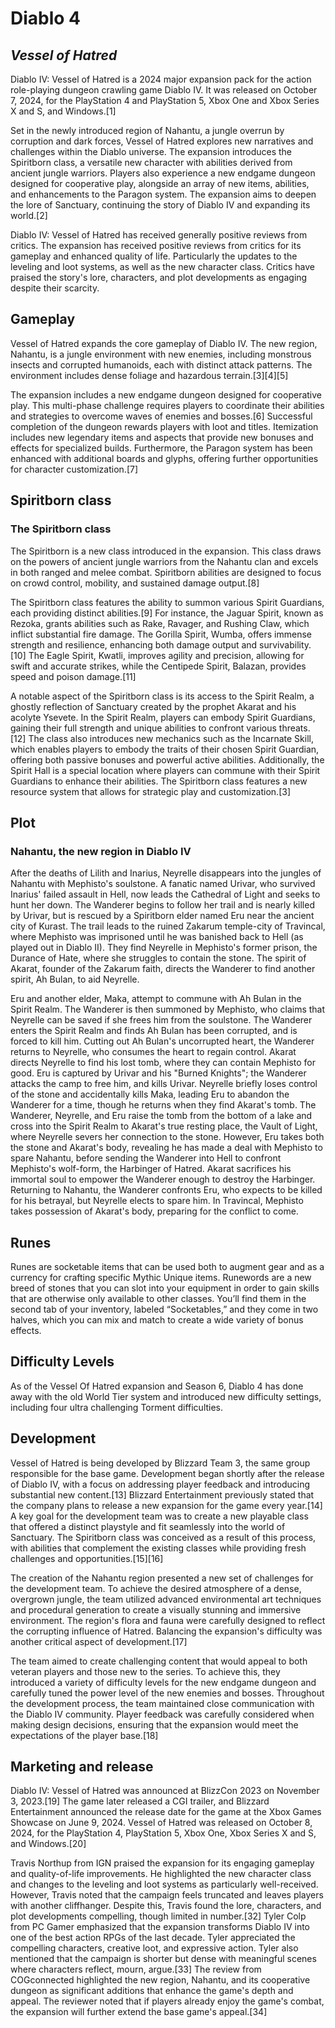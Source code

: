 # Diablo 4
## _Vessel of Hatred_

Diablo IV: Vessel of Hatred is a 2024 major expansion pack for the action role-playing dungeon crawling game Diablo IV. It was released on October 7, 2024, for the PlayStation 4 and PlayStation 5, Xbox One and Xbox Series X and S, and Windows.[1]

Set in the newly introduced region of Nahantu, a jungle overrun by corruption and dark forces, Vessel of Hatred explores new narratives and challenges within the Diablo universe. The expansion introduces the Spiritborn class, a versatile new character with abilities derived from ancient jungle warriors. Players also experience a new endgame dungeon designed for cooperative play, alongside an array of new items, abilities, and enhancements to the Paragon system. The expansion aims to deepen the lore of Sanctuary, continuing the story of Diablo IV and expanding its world.[2]

Diablo IV: Vessel of Hatred has received generally positive reviews from critics. The expansion has received positive reviews from critics for its gameplay and enhanced quality of life. Particularly the updates to the leveling and loot systems, as well as the new character class. Critics have praised the story's lore, characters, and plot developments as engaging despite their scarcity.

## Gameplay

Vessel of Hatred expands the core gameplay of Diablo IV. The new region, Nahantu, is a jungle environment with new enemies, including monstrous insects and corrupted humanoids, each with distinct attack patterns. The environment includes dense foliage and hazardous terrain.[3][4][5]

The expansion includes a new endgame dungeon designed for cooperative play. This multi-phase challenge requires players to coordinate their abilities and strategies to overcome waves of enemies and bosses.[6] Successful completion of the dungeon rewards players with loot and titles. Itemization includes new legendary items and aspects that provide new bonuses and effects for specialized builds. Furthermore, the Paragon system has been enhanced with additional boards and glyphs, offering further opportunities for character customization.[7]

## Spiritborn class

### The Spiritborn class
The Spiritborn is a new class introduced in the expansion. This class draws on the powers of ancient jungle warriors from the Nahantu clan and excels in both ranged and melee combat. Spiritborn abilities are designed to focus on crowd control, mobility, and sustained damage output.[8]

The Spiritborn class features the ability to summon various Spirit Guardians, each providing distinct abilities.[9] For instance, the Jaguar Spirit, known as Rezoka, grants abilities such as Rake, Ravager, and Rushing Claw, which inflict substantial fire damage. The Gorilla Spirit, Wumba, offers immense strength and resilience, enhancing both damage output and survivability.[10] The Eagle Spirit, Kwatli, improves agility and precision, allowing for swift and accurate strikes, while the Centipede Spirit, Balazan, provides speed and poison damage.[11]

A notable aspect of the Spiritborn class is its access to the Spirit Realm, a ghostly reflection of Sanctuary created by the prophet Akarat and his acolyte Ysevete. In the Spirit Realm, players can embody Spirit Guardians, gaining their full strength and unique abilities to confront various threats.[12] The class also introduces new mechanics such as the Incarnate Skill, which enables players to embody the traits of their chosen Spirit Guardian, offering both passive bonuses and powerful active abilities. Additionally, the Spirit Hall is a special location where players can commune with their Spirit Guardians to enhance their abilities. The Spiritborn class features a new resource system that allows for strategic play and customization.[3]

## Plot

### Nahantu, the new region in Diablo IV
After the deaths of Lilith and Inarius, Neyrelle disappears into the jungles of Nahantu with Mephisto's soulstone. A fanatic named Urivar, who survived Inarius' failed assault in Hell, now leads the Cathedral of Light and seeks to hunt her down. The Wanderer begins to follow her trail and is nearly killed by Urivar, but is rescued by a Spiritborn elder named Eru near the ancient city of Kurast. The trail leads to the ruined Zakarum temple-city of Travincal, where Mephisto was imprisoned until he was banished back to Hell (as played out in Diablo II). They find Neyrelle in Mephisto's former prison, the Durance of Hate, where she struggles to contain the stone. The spirit of Akarat, founder of the Zakarum faith, directs the Wanderer to find another spirit, Ah Bulan, to aid Neyrelle.

Eru and another elder, Maka, attempt to commune with Ah Bulan in the Spirit Realm. The Wanderer is then summoned by Mephisto, who claims that Neyrelle can be saved if she frees him from the soulstone. The Wanderer enters the Spirit Realm and finds Ah Bulan has been corrupted, and is forced to kill him. Cutting out Ah Bulan's uncorrupted heart, the Wanderer returns to Neyrelle, who consumes the heart to regain control. Akarat directs Neyrelle to find his lost tomb, where they can contain Mephisto for good. Eru is captured by Urivar and his "Burned Knights"; the Wanderer attacks the camp to free him, and kills Urivar. Neyrelle briefly loses control of the stone and accidentally kills Maka, leading Eru to abandon the Wanderer for a time, though he returns when they find Akarat's tomb. The Wanderer, Neyrelle, and Eru raise the tomb from the bottom of a lake and cross into the Spirit Realm to Akarat's true resting place, the Vault of Light, where Neyrelle severs her connection to the stone. However, Eru takes both the stone and Akarat's body, revealing he has made a deal with Mephisto to spare Nahantu, before sending the Wanderer into Hell to confront Mephisto's wolf-form, the Harbinger of Hatred. Akarat sacrifices his immortal soul to empower the Wanderer enough to destroy the Harbinger. Returning to Nahantu, the Wanderer confronts Eru, who expects to be killed for his betrayal, but Neyrelle elects to spare him. In Travincal, Mephisto takes possession of Akarat's body, preparing for the conflict to come.

## Runes
Runes are socketable items that can be used both to augment gear and as a currency for crafting specific Mythic Unique items. Runewords are a new breed of stones that you can slot into your equipment in order to gain skills that are otherwise only available to other classes. You’ll find them in the second tab of your inventory, labeled “Socketables,” and they come in two halves, which you can mix and match to create a wide variety of bonus effects.
      
## Difficulty Levels
As of the Vessel Of Hatred expansion and Season 6, Diablo 4 has done away with the old World Tier system and introduced new difficulty settings, including four ultra challenging Torment difficulties.
      
## Development
Vessel of Hatred is being developed by Blizzard Team 3, the same group responsible for the base game. Development began shortly after the release of Diablo IV, with a focus on addressing player feedback and introducing substantial new content.[13] Blizzard Entertainment previously stated that the company plans to release a new expansion for the game every year.[14] A key goal for the development team was to create a new playable class that offered a distinct playstyle and fit seamlessly into the world of Sanctuary. The Spiritborn class was conceived as a result of this process, with abilities that complement the existing classes while providing fresh challenges and opportunities.[15][16]

The creation of the Nahantu region presented a new set of challenges for the development team. To achieve the desired atmosphere of a dense, overgrown jungle, the team utilized advanced environmental art techniques and procedural generation to create a visually stunning and immersive environment. The region's flora and fauna were carefully designed to reflect the corrupting influence of Hatred. Balancing the expansion's difficulty was another critical aspect of development.[17]

The team aimed to create challenging content that would appeal to both veteran players and those new to the series. To achieve this, they introduced a variety of difficulty levels for the new endgame dungeon and carefully tuned the power level of the new enemies and bosses. Throughout the development process, the team maintained close communication with the Diablo IV community. Player feedback was carefully considered when making design decisions, ensuring that the expansion would meet the expectations of the player base.[18]

## Marketing and release
Diablo IV: Vessel of Hatred was announced at BlizzCon 2023 on November 3, 2023.[19] The game later released a CGI trailer, and Blizzard Entertainment announced the release date for the game at the Xbox Games Showcase on June 9, 2024. Vessel of Hatred was released on October 8, 2024, for the PlayStation 4, PlayStation 5, Xbox One, Xbox Series X and S, and Windows.[20]

Travis Northup from IGN praised the expansion for its engaging gameplay and quality-of-life improvements. He highlighted the new character class and changes to the leveling and loot systems as particularly well-received. However, Travis noted that the campaign feels truncated and leaves players with another cliffhanger. Despite this, Travis found the lore, characters, and plot developments compelling, though limited in number.[32] Tyler Colp from PC Gamer emphasized that the expansion transforms Diablo IV into one of the best action RPGs of the last decade. Tyler appreciated the compelling characters, creative loot, and expressive action. Tyler also mentioned that the campaign is shorter but dense with meaningful scenes where characters reflect, mourn, argue.[33] The review from COGconnected highlighted the new region, Nahantu, and its cooperative dungeon as significant additions that enhance the game's depth and appeal. The reviewer noted that if players already enjoy the game's combat, the expansion will further extend the base game's appeal.[34]
